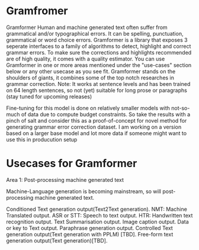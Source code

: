 # Gramfromer
Gramformer
Human and machine generated text often suffer from grammatical and/or typographical errors. It can be spelling, punctuation, grammatical or word choice errors. Gramformer is a library that exposes 3 seperate interfaces to a family of algorithms to detect, highlight and correct grammar errors. To make sure the corrections and highlights recommended are of high quality, it comes with a quality estimator. You can use Gramformer in one or more areas mentioned under the "use-cases" section below or any other usecase as you see fit. Gramformer stands on the shoulders of giants, it combines some of the top notch researches in grammar correction. Note: It works at sentence levels and has been trained on 64 length sentences, so not (yet) suitable for long prose or paragraphs (stay tuned for upcoming releases)

Fine-tuning for this model is done on relatively smaller models with not-so-much of data due to compute budget constraints. So take the results with a pinch of salt and consider this as a proof-of-concept for novel method for generating grammar error correction dataset. I am working on a version based on a larger base model and lot more data if someone might want to use this in producution setup

# Usecases for Gramformer
Area 1: Post-processing machine generated text

Machine-Language generation is becoming mainstream, so will post-processing machine generated text.

Conditioned Text generation output(Text2Text generation).
NMT: Machine Translated output.
ASR or STT: Speech to text output.
HTR: Handwritten text recognition output.
Text Summarisation output.
Image caption output.
Data or key to Text output.
Paraphrase generation output.
Controlled Text generation output(Text generation with PPLM) [TBD].
Free-form text generation output(Text generation)[TBD].
